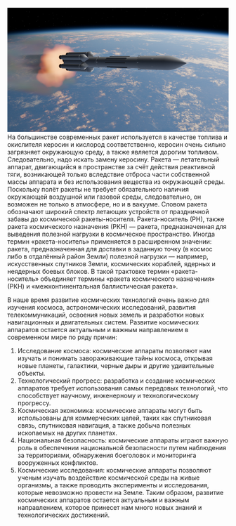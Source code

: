 ![](https://github.com/SaT0t1s/RockerRT-0199/blob/4c8328f9596b51209f74bc02c5a91486278fb708/image.png?raw-true)
На большинстве современных ракет используется в качестве топлива и окислителя керосин и кислород соответственно, керосин очень сильно загрязняет окружающую среду, а также является дорогим топливом. Следовательно, надо искать замену керосину.
Ракета — летательный аппарат, двигающийся в пространстве за счёт действия реактивной тяги, возникающей только вследствие отброса части собственной массы аппарата и без использования вещества из окружающей среды. Поскольку полёт ракеты не требует обязательного наличия окружающей воздушной или газовой среды, следовательно, он возможен не только в атмосфере, но и в вакууме. Словом ракета обозначают широкий спектр летающих устройств от праздничной забавы до космической ракеты-носителя.
Ракета-носитель (РН), также ракета космического назначения (РКН) — ракета, предназначенная для выведения полезной нагрузки в космическое пространство.
Иногда термин «ракета-носитель» применяется в расширенном значении: ракета, предназначенная для доставки в заданную точку (в космос либо в отдалённый район Земли) полезной нагрузки — например, искусственных спутников Земли, космических кораблей, ядерных и неядерных боевых блоков. В такой трактовке термин «ракета-носитель» объединяет термины «ракета космического назначения» (РКН) и «межконтинентальная баллистическая ракета».

В наше время развитие космических технологий очень важно для изучения космоса, астрономических исследований, развития телекоммуникаций, освоения новых земель и разработки новых навигационных и двигательных систем.
Развитие космических аппаратов остается актуальным и важным направлением в современном мире по ряду причин:

1.	Исследование космоса: космические аппараты позволяют нам изучать и понимать завораживающие тайны космоса, открывая новые планеты, галактики, черные дыры и другие удивительные объекты.
2.	Технологический прогресс: разработка и создание космических аппаратов требует использования самых передовых технологий, что способствует научному, инженерному и технологическому прогрессу.
3.	Космическая экономика: космические аппараты могут быть использованы для коммерческих целей, таких как спутниковая связь, спутниковая навигация, а также добыча полезных ископаемых на других планетах.
4.	Национальная безопасность: космические аппараты играют важную роль в обеспечении национальной безопасности путем наблюдения за территориями, обнаружения боеголовок и мониторинга вооруженных конфликтов.
5.	Космические исследования: космические аппараты позволяют ученым изучать воздействие космической среды на живые организмы, а также проводить эксперименты и исследования, которые невозможно провести на Земле.
Таким образом, развитие космических аппаратов остается актуальным и важным направлением, которое принесет нам много новых знаний и технологических достижений.
